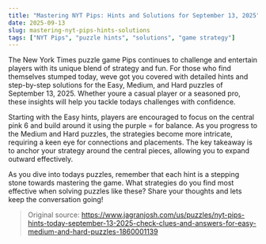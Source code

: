 ```yaml
---
title: "Mastering NYT Pips: Hints and Solutions for September 13, 2025"
date: 2025-09-13
slug: mastering-nyt-pips-hints-solutions
tags: ["NYT Pips", "puzzle hints", "solutions", "game strategy"]
---
```


The New York Times puzzle game Pips continues to challenge and entertain players with its unique blend of strategy and fun. For those who find themselves stumped today, weve got you covered with detailed hints and step-by-step solutions for the Easy, Medium, and Hard puzzles of September 13, 2025. Whether youre a casual player or a seasoned pro, these insights will help you tackle todays challenges with confidence.

Starting with the Easy hints, players are encouraged to focus on the central pink 6 and build around it using the purple = for balance. As you progress to the Medium and Hard puzzles, the strategies become more intricate, requiring a keen eye for connections and placements. The key takeaway is to anchor your strategy around the central pieces, allowing you to expand outward effectively.

As you dive into todays puzzles, remember that each hint is a stepping stone towards mastering the game. What strategies do you find most effective when solving puzzles like these? Share your thoughts and lets keep the conversation going!
> Original source: https://www.jagranjosh.com/us/puzzles/nyt-pips-hints-today-september-13-2025-check-clues-and-answers-for-easy-medium-and-hard-puzzles-1860001139